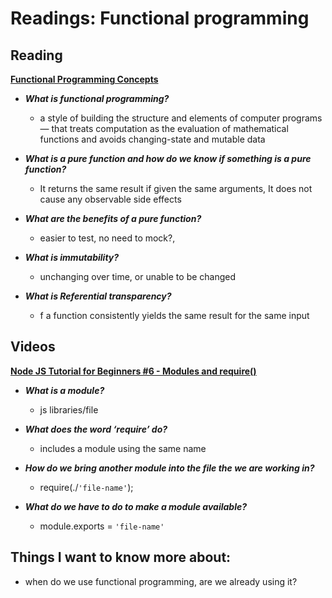 # Readings: Functional programming

## Reading

**[Functional Programming Concepts](https://medium.com/the-renaissance-developer/concepts-of-functional-programming-in-javascript-6bc84220d2aa)**

* ***What is functional programming?***

  * a style of building the structure and elements of computer programs — that treats computation as the evaluation of mathematical functions and avoids changing-state and mutable data 

* ***What is a pure function and how do we know if something is a pure function?***

  * It returns the same result if given the same arguments, It does not cause any observable side effects

* ***What are the benefits of a pure function?***

  * easier to test, no need to mock?, 

* ***What is immutability?***

  * unchanging over time, or unable to be changed

* ***What is Referential transparency?***

  * f a function consistently yields the same result for the same input


## Videos 

**[Node JS Tutorial for Beginners #6 - Modules and require()](https://www.youtube.com/watch?v=xHLd36QoS4k)**

* ***What is a module?***

  * js libraries/file

* ***What does the word ‘require’ do?***

  * includes a module using the same name

* ***How do we bring another module into the file the we are working in?***

  * require(./`'file-name'`);

* ***What do we have to do to make a module available?***

  * module.exports = `'file-name'`

## Things I want to know more about:
 * when do we use functional programming, are we already using it?  

